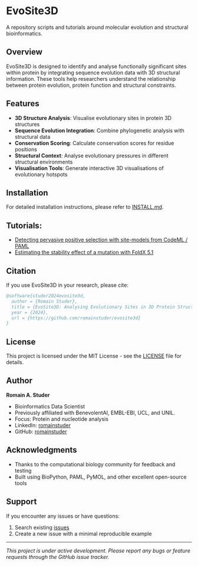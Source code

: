 # EvoSite3D

A repository scripts and tutorials around molecular evolution and structural bioinformatics.

## Overview

EvoSite3D is designed to identify and analyse functionally significant sites within protein by
integrating sequence evolution data with 3D structural information. These tools help researchers
understand the relationship between protein evolution, protein function and structural constraints.

## Features

- **3D Structure Analysis**: Visualise evolutionary sites in protein 3D structures
- **Sequence Evolution Integration**: Combine phylogenetic analysis with structural data
- **Conservation Scoring**: Calculate conservation scores for residue positions
- **Structural Context**: Analyse evolutionary pressures in different structural environments
- **Visualisation Tools**: Generate interactive 3D visualisations of evolutionary hotspots

## Installation

For detailed installation instructions, please refer to [INSTALL.md](INSTALL.md).

## Tutorials:

- [Detecting pervasive positive selection with site-models from CodeML / PAML](./tutorials/pervasive_selection_site_models/)
- [Estimating the stability effect of a mutation with FoldX 5.1](./tutorials/stability_impact)

## Citation

If you use EvoSite3D in your research, please cite:

```bibtex
@software{studer2024evosite3d,
  author = {Romain Studer},
  title = {EvoSite3D: Analysing Evolutionary Sites in 3D Protein Structures},
  year = {2024},
  url = {https://github.com/romainstuder/evosite3d}
}
```

## License

This project is licensed under the MIT License - see the [LICENSE](LICENSE) file for details.

## Author

**Romain A. Studer**

- Bioinformatics Data Scientist
- Previously affiliated with BenevolentAI, EMBL-EBI, UCL, and UNIL.
- Focus: Protein and nucleotide analysis
- LinkedIn: [romainstuder](https://linkedin.com/in/romainstuder)
- GitHub: [romainstuder](https://github.com/romainstuder)

## Acknowledgments

- Thanks to the computational biology community for feedback and testing
- Built using BioPython, PAML, PyMOL, and other excellent open-source tools

## Support

If you encounter any issues or have questions:

1. Search existing [issues](https://github.com/romainstuder/evosite3d/issues)
2. Create a new issue with a minimal reproducible example

---

_This project is under active development. Please report any bugs or feature requests through the
GitHub issue tracker._
